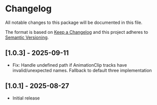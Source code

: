 # Changelog
All notable changes to this package will be documented in this file.

The format is based on [Keep a Changelog](http://keepachangelog.com/en/1.0.0/)
and this project adheres to [Semantic Versioning](http://semver.org/spec/v2.0.0.html).

## [1.0.3] - 2025-09-11
- Fix: Handle undefined path if AnimationClip tracks have invalid/unexpected names. Fallback to default three implementation

## [1.0.1] - 2025-08-27
- Initial release
